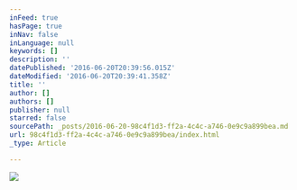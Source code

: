 ```yaml
---
inFeed: true
hasPage: true
inNav: false
inLanguage: null
keywords: []
description: ''
datePublished: '2016-06-20T20:39:56.015Z'
dateModified: '2016-06-20T20:39:41.358Z'
title: ''
author: []
authors: []
publisher: null
starred: false
sourcePath: _posts/2016-06-20-98c4f1d3-ff2a-4c4c-a746-0e9c9a899bea.md
url: 98c4f1d3-ff2a-4c4c-a746-0e9c9a899bea/index.html
_type: Article

---
```

![](https://the-grid-user-content.s3-us-west-2.amazonaws.com/f479bb21-6a72-4cdd-90ee-1968e5e89916.jpg)